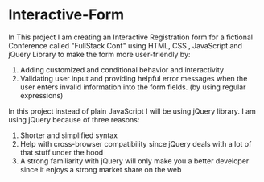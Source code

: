 # Interactive-Form
 In This project I am creating an Interactive Registration form for a fictional Conference called "FullStack Conf" using HTML, CSS , 
 JavaScript and jQuery Library to make the form more user-friendly by:
 1. Adding customized and conditional behavior and interactivity
 2. Validating user input and providing helpful error messages when the user enters invalid information into the form fields. (by using regular expressions)
 
 In this project instead of plain JavaScript I will be using jQuery library. I am using jQuery because of three reasons:
 1.  Shorter and simplified syntax
 2.  Help with cross-browser compatibility since jQuery deals with a lot of that stuff under the hood
 3. A strong familiarity with jQuery will only make you a better developer since it enjoys a strong market share on the web

